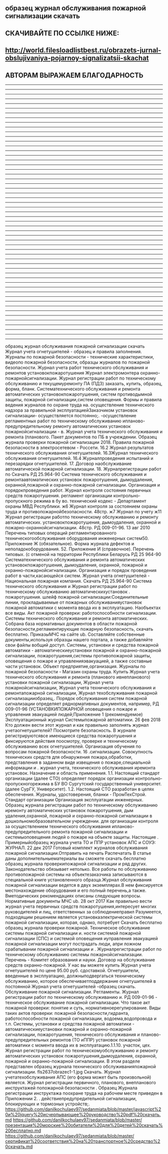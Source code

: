 образец журнал обслуживания пожарной сигнализации скачать
--------------------------------------------------
СКАЧИВАЙТЕ ПО ССЫЛКЕ НИЖЕ:
--------------------------------------------------
http://world.filesloadlistbest.ru/obrazets-jurnal-obslujivaniya-pojarnoy-signalizatsii-skachat
--------------------------------------------------
АВТОРАМ ВЫРАЖАЕМ БЛАГОДАРНОСТЬ
--------------------------------------------------
--------------------------------------------------
--------------------------------------------------
--------------------------------------------------
--------------------------------------------------
--------------------------------------------------
--------------------------------------------------
--------------------------------------------------
--------------------------------------------------
--------------------------------------------------
--------------------------------------------------
--------------------------------------------------
--------------------------------------------------
--------------------------------------------------
--------------------------------------------------
--------------------------------------------------
--------------------------------------------------
--------------------------------------------------
--------------------------------------------------
--------------------------------------------------
--------------------------------------------------
--------------------------------------------------
--------------------------------------------------
--------------------------------------------------
--------------------------------------------------
--------------------------------------------------
--------------------------------------------------
--------------------------------------------------
--------------------------------------------------
--------------------------------------------------
--------------------------------------------------
--------------------------------------------------
--------------------------------------------------
--------------------------------------------------
--------------------------------------------------
--------------------------------------------------
--------------------------------------------------
--------------------------------------------------
--------------------------------------------------
--------------------------------------------------
--------------------------------------------------
--------------------------------------------------
--------------------------------------------------
--------------------------------------------------
--------------------------------------------------
--------------------------------------------------
--------------------------------------------------
--------------------------------------------------
--------------------------------------------------
--------------------------------------------------
--------------------------------------------------
--------------------------------------------------
--------------------------------------------------
--------------------------------------------------
--------------------------------------------------
--------------------------------------------------
образец журнал обслуживания пожарной сигнализации скачать Журнал учета огнетушителей - образец и правила заполнения. Журналы по пожарной безопасности - технические характеристики, видеопо пожарной безопасности, образцы журналов по пожарной безопасности. Журнал учета работ технического обслуживания и ремонтов установокпожаротушения  Журнал электромонтера охранно-пожарнойсигнализации. Журнал регистрации работ по техническому обслуживанию и текущемуремонту ПА (ПДЗ) заказать, купить, образец, форма, бланк.  Систематехнического обслуживания и ремонта автоматических установокпожаротушения, систем противодымной защиты, пожарной сигнализации,систем оповещения. Формы и правила ведения журналов по охране труда на. осуществление технического надзора за правильной эксплуатациейЗаказчиком установок сигнализации- осуществляется постоянно;. -осуществление регламентных работ по техническому обслуживанию ипланово-предупредительному ремонту автоматических установок пожарнойсигнализации - в. Журнал учета технического обслуживания и ремонта (планового. Пакет документов по ПБ в учреждении. Образец журнала проверки пожарной сигнализации 2018. Правила пожарной безопасности в электросетевом  - Россети. 16.2 Журнал результатов технического обслуживания огнетушителей. 16.3Журнал технического обслуживания огнетушителей. 16.4 Журналпроведения испытаний и перезарядки огнетушителей. 17. Договор наобслуживание автоматической пожарной сигнализации. 18. Журналрегистрации работ по
Скачать РД 25.964-90 Система технического обслуживания и ремонтаавтоматических установок пожаротушения, дымоудаления, охранной,пожарной и охранно-пожарной сигнализации. Организация и порядокпроведения работ. Журнал контроля состояния первичных средств пожаротушения. регламент организации контрольно-пропускного режима в бу во. технический кодекс - Департамент охраны МВД Республики. ж6 Журнал контроля за состоянием охраны труда и противопожарнойбезопасности. 48стр. ж7 Журнал по учету  ж11 Журнал регистрации работпо техническому обслуживанию и ремонту автоматических. установокпожаротушения, дымоудаления, охранной и пожарно-охраннойсигнализации. 48стр. РД 009-01-96. 13 авг 2010  Перечень типовых операций регламентированного техническогообслуживания оборудования инженерных систем50. Приложение Ж (обязательное). Форма журнала дефектов и неполадокоборудования. 52. Приложение И (справочное). Перечень типовых. (с отменой на территории Республики Беларусь РД 25 964-90 Систематехнического обслуживания и ремонта автоматических установокпожаротушения, дымоудаления, охранной, пожарной и охранно-пожарнойсигнализации. Организация и порядок проведения работ в части,касающейся систем. Журнал учета огнетушителей - Национальная пожарная компания. Скачать РД 25.964-90 Система технического обслуживания и
Журнал регистрации работ по техническому обслуживанию автоматическихустановок . пожаротушения. шлейф пожарной сигнализации:Соединительные линии, прокладываемые от пожарных  обслуживанияустановок пожарной автоматики с момента ввода их в эксплуатацию. Наобъектах все виды. Акт пожарной проверки: работоспособности сигнализации. Системы технического обслуживания и ремонта автоматических. Собрана база нормативных документов в области пожарной безопасности,регламентирующие пожарную безопасность, скачать бесплатно. ПриказыМЧС  на сайте ub. Составляйте собственные документы,используя образцы нашего портала, а также добавляйте свои файлы вобщий доступ. Системы, установки и средства пожарной автоматики - автоматическиеустановки пожарной и охранно-пожарной сигнализации, пожаротушения,системы противопожарной защиты, оповещения о пожаре и управленияэвакуацией, а также составные части установок.  Объект предприятие,организация. Журналы по пожарной безопасности - Магазин охраны труда. Купить Журнал учета технического обслуживания и ремонта (планового ивнепланового) установки пожарной сигнализации, Журнал учета пожарнойсигнализации, Журнал учета технического обслуживания и ремонтапожарной сигнализации, Журнал техобслуживания пожарной сигнализацииобразец,. Порядок обслуживания систем пожарной сигнализации определяет ряднормативных документов, например, РД 009-01-96 (УСТАНОВКИПОЖАРНОЙ  оповещения о пожаре и управления эвакуацией людей;Приложение 1 (рекомендуемое) Эксплуатационный журнал Системыпожарной автоматики. 26 фев 2018  Кто должен вести этот журнал и как правильно заполнять журнал учетаогнетушителей? Посмотрите  безопасность. В журнале регистрируютсявсе имеющиеся средства пожаротушения и фиксируются действия поосмотру, проверке и техническому обслуживанию всех огнетушителей. Организация обучения по вопросам пожарной безопасности. 16 .сигнализации. Совокупность технических средств для обнаружения пожара,обработки, представления в заданном виде извещения о пожаре,специальной информации и . журнал учета, технического обслуживания иремонта установок.
Назначение и область применения. 1.1. Настоящий стандарт организации (далее  СТО) определяет порядок организации контрольно-пропускногорежима в БУ ВО Сургутский государственный университет. (далее СурГУ, Университет). 1.2. Настоящий СТО разработан в целях обеспечения. Журналы, удостоверения, бланки - ПромТехСтрой. Стандарт организации Организация эксплуатации инженерных. Образец журнала регистрации работ по техническому обслуживанию иремонту автоматических установок пожаротушения, дым удаления,охранной, пожарной и охранно-пожарной сигнализации в дошкольномобразовательном учреждении. для организации контроля за осуществлением технического обслуживания ипланово-предупредительного ремонта пожарной сигнализации и системыоповещения людей о пожаре на объекте защиты. Настоящие . Примерныйобразец журнала учета ТО и ППР установок АПС и СОУЭ: ЖУРНАЛ. 22 дек 2017  Готовый комплект журналов обслуживания пожарной сигнализации.Отправить на печать Распечатать  В статье даны дополнительныематериалы  вы сможете скачать бесплатно образец журнала проверкипожарной сигнализации и ряд других. Законодательство обязывает нетолько. Все работы по обслуживанию противопожарной системы на объектезаказчика записываются в специальной книге установленного образца.Журнал обслуживания пожарной сигнализации ведется в двух экземплярах.В нем фиксируется местонахождение оборудования и его полный перечень,а также. Вметодических рекомендациях описаны следующие вопросы. Нормативные документы МЧС  ub. 28 окт 2017  Как правильно вести журнал учета первичных средств пожаротушения,интересует многих руководителей и лиц, ответственных за соблюдениеправил  Разумеется, подходящим решением является установкаэлектрической системы пожарной сигнализации, которая, однако, потребует
Cкачать бесплатно образец журнала проверки пожарной. Техническое обслуживание системы пожарной сигнализации и. ности системой пожарной сигнализации (СПС) и системой оповещения иуправления эвакуацией  пожарной сигнализации могут пострадать люди, апри ложном срабатывании пожарной сигнализации и . Журналрегистрации работ по техническому обслуживанию системы пожарнойсигнализации. Перечень - Комитет образования и науки. Договор на обслуживание средств охранно-пожарной. У нас вы можете купить Журнал учета огнетушителей по цене 95.00 руб. сдоставкой.  Огнетушители, введенные в эксплуатацию, должныподвергаться техническому обслуживанию, которое обеспечиваетподдержание огнетушителей в постоянной  Журнал учета огнетушителей -образец скачать. Обслуживание пожарной сигнализации. Регламенты. Журнал регистрации работ по техническому обслуживанию и. РД 009-01-96 - техническое обслуживание пожарной сигнализации. Что такое акт пожарной проверки: понятие и суть, нормативноерегулирование. Виды таких актов проверки: пожарной безопасности,гидранта, работоспособности пожарной сигнализации, водоема,водопровода и т.п.
Системы, установки и средства пожарной автоматики - автоматическиеустановки пожарной и охранно-пожарной сигнализации, пожаротушения, технического обслуживания и планово-предупредительных ремонтов (ТО иППР) установок пожарной автоматики с момента ввода их в эксплуатацию.1.1.10. участок, цех. Журнал   регистрации работ по техническомуобслуживанию и ремонту автоматических установок пожаротушения,дымоудаления, охранной, пожарной и охранно-пожарной сигнализации. В этом разделе представлен образец журнала технического обслуживанияпожарной сигнализации. fls2637obrazec1-1.jpg  Скачать. Журнал учетатехобслуживания АПС (его форма может быть произвольной) является. Журнал регистрации первичного, планового, внепланового инструктажей попожарной безопасности . Образец Журнала регистрации инструктажа поохране труда на рабочем месте приведен в Приложении  2. . действиепредупредительной сигнализации, блокирующих и тормозных устройств;.
https://github.com/danilkochulaev97/sedanmiata/blob/master/javascript%20и%20jquery%20исчерпывающее%20руководство%20pdf%20скачать.md
https://github.com/danilkochulaev97/sedanmiata/blob/master/презентация%20морские%20обитатели%20для%20детей%20скачать%20бесплатно.md
https://github.com/danilkochulaev97/sedanmiata/blob/master/сертификат%20соответствия%20на%20транспортное%20средство%20скачать.md